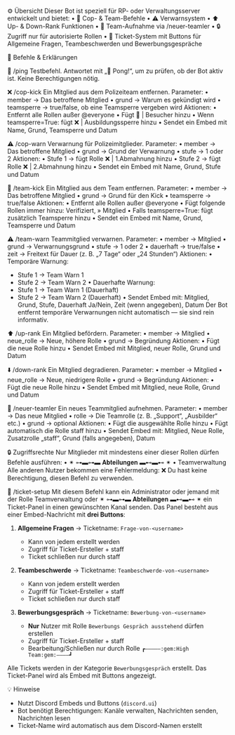 ⚙️ Übersicht
Dieser Bot ist speziell für RP- oder Verwaltungsserver entwickelt und bietet: 
• 👮 Cop- & Team-Befehle 
• ⚠️ Verwarnsystem 
• ⬆️ Up- & Down-Rank Funktionen 
• 👥 Team-Aufnahme via /neuer-teamler 
• 🔒 Zugriff nur für autorisierte Rollen
• 🎫 Ticket-System mit Buttons für Allgemeine Fragen, Teambeschwerden und Bewerbungsgespräche

👑 Befehle & Erklärungen

🏓 /ping
Testbefehl. Antwortet mit „🏓 Pong!“, um zu prüfen, ob der Bot aktiv ist.
Keine Berechtigungen nötig.

❌ /cop-kick
Ein Mitglied aus dem Polizeiteam entfernen.
Parameter: 
• member → Das betroffene Mitglied 
• grund → Warum es gekündigt wird 
• teamsperre → true/false, ob eine Teamsperre vergeben wird
Aktionen: 
• Entfernt alle Rollen außer @everyone 
• Fügt 🧳 | Besucher hinzu 
• Wenn teamsperre=True: fügt ❌ | Ausbildungssperre hinzu 
• Sendet ein Embed mit Name, Grund, Teamsperre und Datum

⚠️ /cop-warn
Verwarnung für Polizeimitglieder.
Parameter: 
• member → Das betroffene Mitglied 
• grund → Grund der Verwarnung 
• stufe → 1 oder 2
Aktionen: 
• Stufe 1 → fügt Rolle ❌ | 1.Abmahnung hinzu 
• Stufe 2 → fügt Rolle ❌ | 2.Abmahnung hinzu 
• Sendet ein Embed mit Name, Grund, Stufe und Datum

🧳 /team-kick
Ein Mitglied aus dem Team entfernen.
Parameter: 
• member → Das betroffene Mitglied 
• grund → Grund für den Kick 
• teamsperre → true/false
Aktionen: 
• Entfernt alle Rollen außer @everyone 
• Fügt folgende Rollen immer hinzu: Verifiziert, » Mitglied 
• Falls teamsperre=True: fügt zusätzlich Teamsperre hinzu 
• Sendet ein Embed mit Name, Grund, Teamsperre und Datum

⚠️ /team-warn
Teammitglied verwarnen.
Parameter: 
• member → Mitglied 
• grund → Verwarnungsgrund 
• stufe → 1 oder 2 
• dauerhaft → true/false 
• zeit → Freitext für Dauer (z. B. „7 Tage“ oder „24 Stunden“)
Aktionen: 
• Temporäre Warnung: 
  - Stufe 1 → Team Warn 1 
  - Stufe 2 → Team Warn 2 
• Dauerhafte Warnung: 
  - Stufe 1 → Team Warn 1 (Dauerhaft) 
  - Stufe 2 → Team Warn 2 (Dauerhaft) 
• Sendet Embed mit: Mitglied, Grund, Stufe, Dauerhaft Ja/Nein, Zeit (wenn angegeben), Datum
Der Bot entfernt temporäre Verwarnungen nicht automatisch — sie sind rein informativ.

⬆️ /up-rank
Ein Mitglied befördern.
Parameter: 
• member → Mitglied 
• neue_rolle → Neue, höhere Rolle 
• grund → Begründung
Aktionen: 
• Fügt die neue Rolle hinzu 
• Sendet Embed mit Mitglied, neuer Rolle, Grund und Datum

⬇️ /down-rank
Ein Mitglied degradieren.
Parameter: 
• member → Mitglied 
• neue_rolle → Neue, niedrigere Rolle 
• grund → Begründung
Aktionen: 
• Fügt die neue Rolle hinzu 
• Sendet Embed mit Mitglied, neue Rolle, Grund und Datum

👥 /neuer-teamler
Ein neues Teammitglied aufnehmen.
Parameter: 
• member → Das neue Mitglied 
• rolle → Die Teamrolle (z. B. „Support“, „Ausbilder“ etc.) 
• grund → optional
Aktionen: 
• Fügt die ausgewählte Rolle hinzu 
• Fügt automatisch die Rolle staff hinzu 
• Sendet Embed mit: Mitglied, Neue Rolle, Zusatzrolle „staff“, Grund (falls angegeben), Datum

🔒 Zugriffsrechte
Nur Mitglieder mit mindestens einer dieser Rollen dürfen Befehle ausführen: 
• ✴ ⊶▬⊶▬ 𝐀𝐛𝐭𝐞𝐢𝐥𝐮𝐧𝐠𝐞𝐧 ▬⊷▬⊷ ✴ 
• Teamverwaltung
Alle anderen Nutzer bekommen eine Fehlermeldung:
❌ Du hast keine Berechtigung, diesen Befehl zu verwenden.

🎫 /ticket-setup
Mit diesem Befehl kann ein Administrator oder jemand mit der Rolle Teamverwaltung oder ✴ ⊶▬⊶▬ 𝐀𝐛𝐭𝐞𝐢𝐥𝐮𝐧𝐠𝐞𝐧 ▬⊷▬⊷ ✴ ein Ticket-Panel in einen gewünschten Kanal senden. Das Panel besteht aus einer Embed-Nachricht mit **drei Buttons**:

1. **Allgemeine Fragen** → Ticketname: `Frage-von-<username>`  
   - Kann von jedem erstellt werden  
   - Zugriff für Ticket-Ersteller + staff  
   - Ticket schließen nur durch staff

2. **Teambeschwerde** → Ticketname: `Teambeschwerde-von-<username>`  
   - Kann von jedem erstellt werden  
   - Zugriff für Ticket-Ersteller + staff  
   - Ticket schließen nur durch staff

3. **Bewerbungsgespräch** → Ticketname: `Bewerbung-von-<username>`  
   - **Nur** Nutzer mit Rolle `Bewerbungs Gespräch ausstehend` dürfen erstellen  
   - Zugriff für Ticket-Ersteller + staff  
   - Bearbeitung/Schließen nur durch Rolle `┏―――――:gem:High Team:gem:――――┛`

Alle Tickets werden in der Kategorie `Bewerbungsgespräch` erstellt. Das Ticket-Panel wird als Embed mit Buttons angezeigt.

💡 Hinweise
- Nutzt Discord Embeds und Buttons (`discord.ui`)  
- Bot benötigt Berechtigungen: Kanäle verwalten, Nachrichten senden, Nachrichten lesen  
- Ticket-Name wird automatisch aus dem Discord-Namen erstellt
